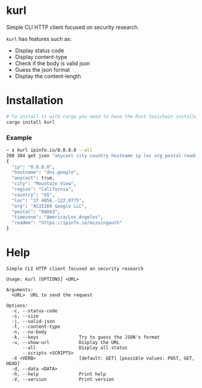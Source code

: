# kurl
Simple CLI HTTP client focused on security research.

`kurl` has features such as:
- Display status code
- Display content-type
- Check if the body is valid json
- Guess the json format
- Display the content-length

# Installation

```bash
# To install it with cargo you need to have the Rust toolchain installed
cargo install kurl
```
### Example
```bash
~ ❯ kurl ipinfo.io/8.8.8.8 --all
200 304 get json "anycast city country hostname ip loc org postal readme region timezone" "application/json; charset =utf-8" ipinfo.io/8.8.8.8 
{
  "ip": "8.8.8.8",
  "hostname": "dns.google",
  "anycast": true,
  "city": "Mountain View",
  "region": "California",
  "country": "US",
  "loc": "37.4056,-122.0775",
  "org": "AS15169 Google LLC",
  "postal": "94043",
  "timezone": "America/Los_Angeles",
  "readme": "https://ipinfo.io/missingauth"
}
```

# Help

```
Simple CLI HTTP client focused on security research

Usage: kurl [OPTIONS] <URL>

Arguments:
  <URL>  URL to send the request

Options:
  -c, --status-code        
  -s, --size               
  -j, --valid-json         
  -t, --content-type       
  -n, --no-body            
  -k, --keys               Try to guess the JSON's format
  -u, --show-url           Display the URL
      --all                Display all status
      --scripts <SCRIPTS>  
  -X <VERB>                [default: GET] [possible values: POST, GET, HEAD]
  -d, --data <DATA>        
  -h, --help               Print help
  -V, --version            Print version
```
